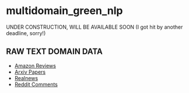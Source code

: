 # multidomain_green_nlp

UNDER CONSTRUCTION, WILL BE AVAILABLE SOON (I got hit by another deadline, sorry!)

## RAW TEXT DOMAIN DATA

* [Amazon Reviews](https://nijianmo.github.io/amazon/index.html)
* [Arxiv Papers](https://drive.google.com/file/d/1b3rmCSIoh6VhD4HKWjI4HOW-cSwcwbeC/view?usp=sharing)
* [Realnews](https://github.com/rowanz/grover/blob/master/realnews/realnews_tiny.jsonl)
* [Reddit Comments](https://huggingface.co/datasets/reddit)

